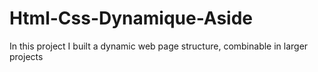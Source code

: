 # Html-Css-Dynamique-Aside
In this project I built a dynamic web page structure, combinable in larger projects
